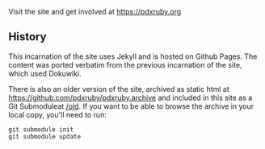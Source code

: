 Visit the site and get involved at https://pdxruby.org

## History

This incarnation of the site uses Jekyll and is hosted on Github Pages. The content was ported verbatim from the previous incarnation of the site, which used Dokuwiki.

There is also an older version of the site, archived as static html at https://github.com/pdxruby/pdxruby.archive and included in this site as a Git Submoduleat [/old](old/). If you want to be able to browse the archive in your local copy, you'll need to run:

```
git submodule init
git submodule update
```
